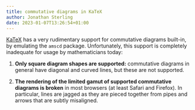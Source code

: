 ```yaml
---
title: commutative diagrams in KaTeX
author: Jonathan Sterling
date: 2023-01-07T13:26:54+01:00
---
```


[KaTeX](https://katex.org/) has a very rudimentary support for commutative diagrams built-in, by emulating the `amscd` package. Unfortunately, this support is completely inadequate for usage by mathematicians today:

1. **Only square diagram shapes are supported:** commutative diagrams in general have diagonal and curved lines, but these are not supported.

2. **The rendering of the limited gamut of supported commutative diagrams is broken** in most browsers (at least Safari and Firefox). In particular, lines are jagged as they are pieced together from pipes and arrows that are subtly misaligned.
